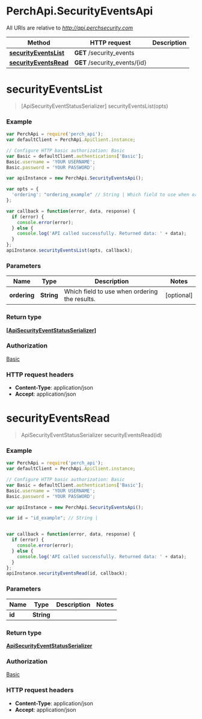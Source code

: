 # PerchApi.SecurityEventsApi

All URIs are relative to *http://api.perchsecurity.com*

Method | HTTP request | Description
------------- | ------------- | -------------
[**securityEventsList**](SecurityEventsApi.md#securityEventsList) | **GET** /security_events | 
[**securityEventsRead**](SecurityEventsApi.md#securityEventsRead) | **GET** /security_events/{id} | 


<a name="securityEventsList"></a>
# **securityEventsList**
> [ApiSecurityEventStatusSerializer] securityEventsList(opts)





### Example
```javascript
var PerchApi = require('perch_api');
var defaultClient = PerchApi.ApiClient.instance;

// Configure HTTP basic authorization: Basic
var Basic = defaultClient.authentications['Basic'];
Basic.username = 'YOUR USERNAME';
Basic.password = 'YOUR PASSWORD';

var apiInstance = new PerchApi.SecurityEventsApi();

var opts = { 
  'ordering': "ordering_example" // String | Which field to use when ordering the results.
};

var callback = function(error, data, response) {
  if (error) {
    console.error(error);
  } else {
    console.log('API called successfully. Returned data: ' + data);
  }
};
apiInstance.securityEventsList(opts, callback);
```

### Parameters

Name | Type | Description  | Notes
------------- | ------------- | ------------- | -------------
 **ordering** | **String**| Which field to use when ordering the results. | [optional] 

### Return type

[**[ApiSecurityEventStatusSerializer]**](ApiSecurityEventStatusSerializer.md)

### Authorization

[Basic](../README.md#Basic)

### HTTP request headers

 - **Content-Type**: application/json
 - **Accept**: application/json

<a name="securityEventsRead"></a>
# **securityEventsRead**
> ApiSecurityEventStatusSerializer securityEventsRead(id)





### Example
```javascript
var PerchApi = require('perch_api');
var defaultClient = PerchApi.ApiClient.instance;

// Configure HTTP basic authorization: Basic
var Basic = defaultClient.authentications['Basic'];
Basic.username = 'YOUR USERNAME';
Basic.password = 'YOUR PASSWORD';

var apiInstance = new PerchApi.SecurityEventsApi();

var id = "id_example"; // String | 


var callback = function(error, data, response) {
  if (error) {
    console.error(error);
  } else {
    console.log('API called successfully. Returned data: ' + data);
  }
};
apiInstance.securityEventsRead(id, callback);
```

### Parameters

Name | Type | Description  | Notes
------------- | ------------- | ------------- | -------------
 **id** | **String**|  | 

### Return type

[**ApiSecurityEventStatusSerializer**](ApiSecurityEventStatusSerializer.md)

### Authorization

[Basic](../README.md#Basic)

### HTTP request headers

 - **Content-Type**: application/json
 - **Accept**: application/json

